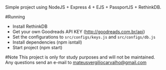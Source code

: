 Simple project using NodeJS + Express 4 + EJS + PassportJS + RethinkDB.

#Running
- Install RethinkDB
- Get your own Goodreads API KEY (http://goodreads.com.br/api)
- Set the configurations to ```src/configs/keys.js``` and ```src/configs/db.js```
- Install dependencies (npm isntall)
- Start project (npm start)

#Note
This project is only for study purposes and will not be maintained.
Any questions send an e-mail to mateusvergiliocarvalho@gmail.com